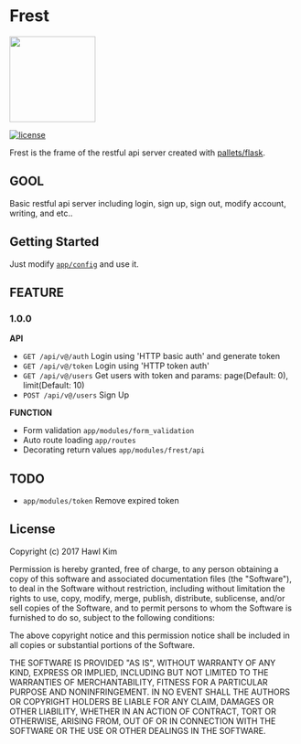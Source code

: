Frest
=====
<img src="https://raw.githubusercontent.com/h4wldev/frest/master/frest.png" height="150">

[![license](https://img.shields.io/github/license/mashape/apistatus.svg)](https://github.com/h4wldev/Frest/blob/master/LICENSE)

Frest is the frame of the restful api server created with [pallets/flask](https://github.com/pallets/flask).

## GOOL
Basic restful api server including login, sign up, sign out, modify account, writing, and etc..

## Getting Started
Just modify [`app/config`](https://github.com/h4wldev/Frest/blob/master/app/config.py) and use it.

## FEATURE
### 1.0.0
__API__
- `GET /api/v@/auth` Login using 'HTTP basic auth' and generate token
- `GET /api/v@/token` Login using 'HTTP token auth'
- `GET /api/v@/users` Get users with token and params: page(Default: 0), limit(Default: 10)
- `POST /api/v@/users` Sign Up

__FUNCTION__
- Form validation `app/modules/form_validation`
- Auto route loading `app/routes`
- Decorating return values `app/modules/frest/api`

## TODO
- `app/modules/token` Remove expired token

## License
Copyright (c) 2017 Hawl Kim

Permission is hereby granted, free of charge, to any person obtaining a copy
of this software and associated documentation files (the "Software"), to deal
in the Software without restriction, including without limitation the rights
to use, copy, modify, merge, publish, distribute, sublicense, and/or sell
copies of the Software, and to permit persons to whom the Software is
furnished to do so, subject to the following conditions:

The above copyright notice and this permission notice shall be included in all
copies or substantial portions of the Software.

THE SOFTWARE IS PROVIDED "AS IS", WITHOUT WARRANTY OF ANY KIND, EXPRESS OR
IMPLIED, INCLUDING BUT NOT LIMITED TO THE WARRANTIES OF MERCHANTABILITY,
FITNESS FOR A PARTICULAR PURPOSE AND NONINFRINGEMENT. IN NO EVENT SHALL THE
AUTHORS OR COPYRIGHT HOLDERS BE LIABLE FOR ANY CLAIM, DAMAGES OR OTHER
LIABILITY, WHETHER IN AN ACTION OF CONTRACT, TORT OR OTHERWISE, ARISING FROM,
OUT OF OR IN CONNECTION WITH THE SOFTWARE OR THE USE OR OTHER DEALINGS IN THE
SOFTWARE.

